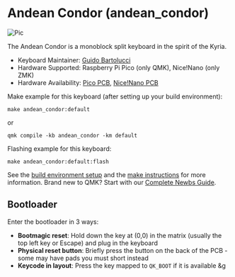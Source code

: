 # Andean Condor (andean_condor)

![Pic](https://i.imgur.com/woaDob6.jpg)

The Andean Condor is a monoblock split keyboard in the spirit of the Kyria.

* Keyboard Maintainer: [Guido Bartolucci](https://github.com/guidoism)
* Hardware Supported: Raspberry Pi Pico (only QMK), Nice!Nano (only ZMK)
* Hardware Availability: [Pico PCB](https://github.com/guidoism/andean-condor/tree/pico-w), [Nice!Nano PCB](https://github.com/guidoism/andean-condor)

Make example for this keyboard (after setting up your build environment):

    make andean_condor:default
    
or

    qmk compile -kb andean_condor -km default

Flashing example for this keyboard:

    make andean_condor:default:flash

See the [build environment setup](https://docs.qmk.fm/#/getting_started_build_tools) and the [make instructions](https://docs.qmk.fm/#/getting_started_make_guide) for more information. Brand new to QMK? Start with our [Complete Newbs Guide](https://docs.qmk.fm/#/newbs).

## Bootloader

Enter the bootloader in 3 ways:

* **Bootmagic reset**: Hold down the key at (0,0) in the matrix (usually the top left key or Escape) and plug in the keyboard
* **Physical reset button**: Briefly press the button on the back of the PCB - some may have pads you must short instead
* **Keycode in layout**: Press the key mapped to `QK_BOOT` if it is available
&g
    
